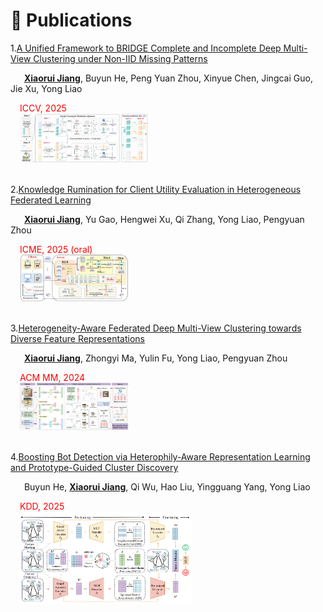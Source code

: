 # 📝 Publications

1.[A Unified Framework to BRIDGE Complete and Incomplete Deep Multi-View Clustering under Non-IID Missing Patterns]()

    **<u>Xiaorui Jiang</u>**, Buyun He, Peng Yuan Zhou,  Xinyue Chen, Jingcai Guo, Jie Xu, Yong Liao

<div style="margin-left: 3%; color:red;">
  ICCV, 2025
</div>

<div style="margin-left: 3%;"><img src="/images/BRIDGE-framework.png" style="zoom: 20%;"></div>
<br>


2.[Knowledge Rumination for Client Utility Evaluation in Heterogeneous Federated Learning](https://arxiv.org/pdf/2312.10425.pdf)

    **<u>Xiaorui Jiang</u>**, Yu Gao, Hengwei Xu,  Qi Zhang, Yong Liao, Pengyuan Zhou 

<div style="margin-left: 3%; color:red;">
  ICME, 2025 (oral)
</div>

<div style="margin-left: 3%;"><img src="/images/FedHist-framework.png" style="zoom: 17%;"></div>
<br>


3.[Heterogeneity-Aware Federated Deep Multi-View Clustering towards Diverse Feature Representations](https://dl.acm.org/doi/10.1145/3664647.3681302#)

    **<u>Xiaorui Jiang</u>**, Zhongyi Ma, Yulin Fu, Yong Liao, Pengyuan Zhou

<div style="margin-left: 3%; color:red;">
  ACM MM, 2024
</div>

<div style="margin-left: 3%;"><img src="/images/HFMVC-framework.png" style="zoom: 17%;"></div>
<br>

4.[Boosting Bot Detection via Heterophily-Aware Representation Learning and Prototype-Guided Cluster Discovery](https://arxiv.org/pdf/2506.00989)

    Buyun He, **<u>Xiaorui Jiang</u>**, Qi Wu, Hao Liu, Yingguang Yang, Yong Liao

<div style="margin-left: 3%; color:red;">
  KDD, 2025
</div>

<div style="margin-left: 3%;"><img src="/images/kdd25.png" style="zoom: 27%;"></div>
